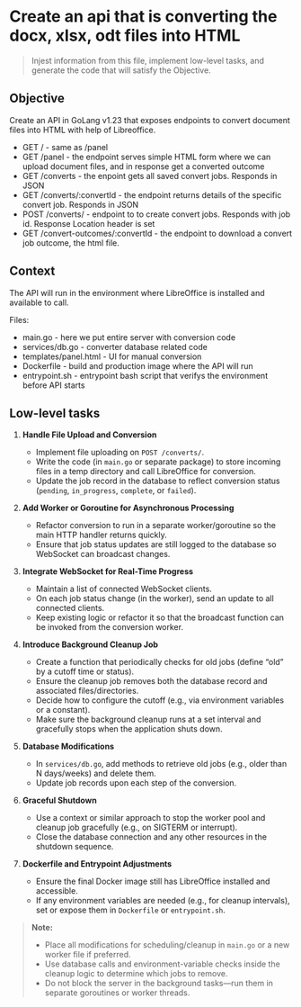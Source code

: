 # Create an api that is converting the docx, xlsx, odt files into HTML

> Injest information from this file, implement low-level tasks, and generate the code that will satisfy the Objective.

## Objective

Create an API in GoLang v1.23 that exposes endpoints to convert document files into HTML with help of Libreoffice.

- GET / - same as /panel
- GET /panel - the endpoint serves simple HTML form where we can upload document files, and in response get a converted outcome
- GET /converts - the enpoint gets all saved convert jobs. Responds in JSON
- GET /converts/:convertId - the endpoint returns details of the specific convert job. Responds in JSON
- POST /converts/ - endpoint to to create convert jobs. Responds with job id. Response Location header is set
- GET /convert-outcomes/:convertId - the endpoint to download a convert job outcome, the html file.

## Context

The API will run in the environment where LibreOffice is installed and available to call.

Files:
 - main.go - here we put entire server with conversion code
 - services/db.go - converter database related code
 - templates/panel.html - UI for manual conversion
 - Dockerfile - build and production image where the API will run
 - entrypoint.sh - entrypoint bash script that verifys the environment before API starts

## Low-level tasks

1. **Handle File Upload and Conversion**  
   - Implement file uploading on `POST /converts/`.  
   - Write the code (in `main.go` or separate package) to store incoming files in a temp directory and call LibreOffice for conversion.  
   - Update the job record in the database to reflect conversion status (`pending`, `in_progress`, `complete`, or `failed`).  

2. **Add Worker or Goroutine for Asynchronous Processing**  
   - Refactor conversion to run in a separate worker/goroutine so the main HTTP handler returns quickly.  
   - Ensure that job status updates are still logged to the database so WebSocket can broadcast changes.  

3. **Integrate WebSocket for Real-Time Progress**  
   - Maintain a list of connected WebSocket clients.  
   - On each job status change (in the worker), send an update to all connected clients.  
   - Keep existing logic or refactor it so that the broadcast function can be invoked from the conversion worker.  

4. **Introduce Background Cleanup Job**  
   - Create a function that periodically checks for old jobs (define “old” by a cutoff time or status).  
   - Ensure the cleanup job removes both the database record and associated files/directories.  
   - Decide how to configure the cutoff (e.g., via environment variables or a constant).  
   - Make sure the background cleanup runs at a set interval and gracefully stops when the application shuts down.  

5. **Database Modifications**  
   - In `services/db.go`, add methods to retrieve old jobs (e.g., older than N days/weeks) and delete them.  
   - Update job records upon each step of the conversion.  

6. **Graceful Shutdown**  
   - Use a context or similar approach to stop the worker pool and cleanup job gracefully (e.g., on SIGTERM or interrupt).  
   - Close the database connection and any other resources in the shutdown sequence.  

7. **Dockerfile and Entrypoint Adjustments**  
   - Ensure the final Docker image still has LibreOffice installed and accessible.  
   - If any environment variables are needed (e.g., for cleanup intervals), set or expose them in `Dockerfile` or `entrypoint.sh`.  

> **Note:**  
> - Place all modifications for scheduling/cleanup in `main.go` or a new worker file if preferred.  
> - Use database calls and environment-variable checks inside the cleanup logic to determine which jobs to remove.  
> - Do not block the server in the background tasks—run them in separate goroutines or worker threads.  





